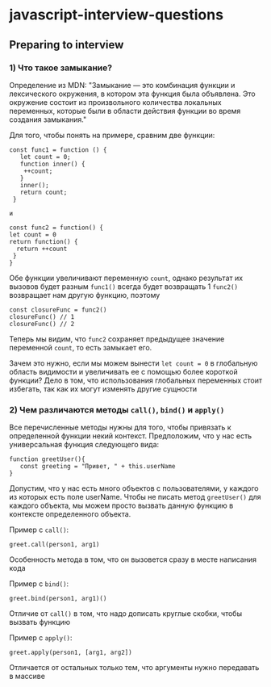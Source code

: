 # javascript-interview-questions
## Preparing to interview

### 1) Что такое замыкание?

   Определение из MDN: "Замыкание — это комбинация функции и лексического окружения, в котором эта функция была объявлена. Это окружение состоит из произвольного количества локальных переменных, которые были в области действия функции во время создания замыкания."

   Для того, чтобы понять на примере, сравним две функции:
  ```
const func1 = function () {
     let count = 0;
     function inner() {
      ++count;
     }
     inner();
     return count;
   }

и

const func2 = function() {
  let count = 0
  return function() {
    return ++count
   }
}
```
Обе функции увеличивают переменную `count`, однако результат их вызовов будет разным 
`func1()` всегда будет возвращать 1
`func2()` возвращает нам другую функцию, поэтому
```
const closureFunc = func2()
closureFunc() // 1
closureFunc() // 2
```
Теперь мы видим, что `func2` сохраняет предыдущее значение переменной `count`, то есть замыкает его.

Зачем это нужно, если мы можем вынести `let count = 0` в глобальную область видимости и увеличивать ее с помощью более короткой функции? Дело в том, что использования глобальных переменных стоит избегать, так как их могут изменять другие сущности 

### 2) Чем различаются методы `call()`, `bind()` и `apply()`

Все перечисленные методы нужны для того, чтобы привязать к определенной функции некий контекст. Предположим, что у нас есть универсальная функция следующего вида:

```
function greetUser(){
   const greeting = "Привет, " + this.userName
}
```
Допустим, что у нас есть много объектов с пользователями, у каждого из которых есть поле userName. Чтобы не писать метод `greetUser()` для каждого объекта, мы можем просто вызвать данную функцию в контексте определенного объекта.

Пример с `call()`:

`greet.call(person1, arg1)`

 Особенность метода в том, что он вызовется сразу в месте написания кода

 Пример с `bind()`:

`greet.bind(person1, arg1)()`

Отличие от `call()` в том, что надо дописать круглые скобки, чтобы вызвать функцию

Пример с `apply()`:

`greet.apply(person1, [arg1, arg2])`

Отличается от остальных только тем, что аргументы нужно передавать в массиве




